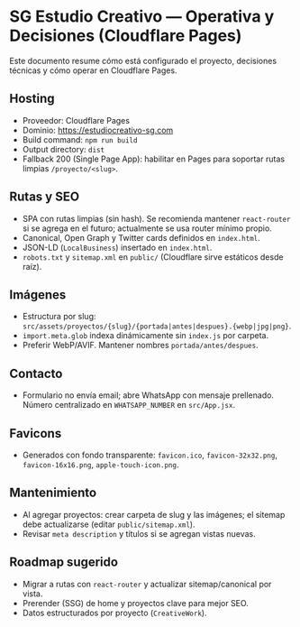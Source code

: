 # SG Estudio Creativo — Operativa y Decisiones (Cloudflare Pages)

Este documento resume cómo está configurado el proyecto, decisiones técnicas y cómo operar en Cloudflare Pages.

## Hosting
- Proveedor: Cloudflare Pages
- Dominio: https://estudiocreativo-sg.com
- Build command: `npm run build`
- Output directory: `dist`
- Fallback 200 (Single Page App): habilitar en Pages para soportar rutas limpias `/proyecto/<slug>`.

## Rutas y SEO
- SPA con rutas limpias (sin hash). Se recomienda mantener `react-router` si se agrega en el futuro; actualmente se usa router mínimo propio.
- Canonical, Open Graph y Twitter cards definidos en `index.html`.
- JSON-LD (`LocalBusiness`) insertado en `index.html`.
- `robots.txt` y `sitemap.xml` en `public/` (Cloudflare sirve estáticos desde raíz).

## Imágenes
- Estructura por slug: `src/assets/proyectos/{slug}/{portada|antes|despues}.{webp|jpg|png}`.
- `import.meta.glob` indexa dinámicamente sin `index.js` por carpeta.
- Preferir WebP/AVIF. Mantener nombres `portada/antes/despues`.

## Contacto
- Formulario no envía email; abre WhatsApp con mensaje prellenado. Número centralizado en `WHATSAPP_NUMBER` en `src/App.jsx`.

## Favicons
- Generados con fondo transparente: `favicon.ico`, `favicon-32x32.png`, `favicon-16x16.png`, `apple-touch-icon.png`.

## Mantenimiento
- Al agregar proyectos: crear carpeta de slug y las imágenes; el sitemap debe actualizarse (editar `public/sitemap.xml`).
- Revisar `meta description` y títulos si se agregan vistas nuevas.

## Roadmap sugerido
- Migrar a rutas con `react-router` y actualizar sitemap/canonical por vista.
- Prerender (SSG) de home y proyectos clave para mejor SEO.
- Datos estructurados por proyecto (`CreativeWork`).


